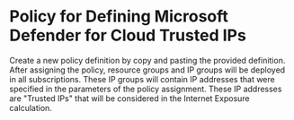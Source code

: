 # Policy for Defining Microsoft Defender for Cloud Trusted IPs

Create a new policy definition by copy and pasting the provided definition. After assigning the policy, resource groups and IP groups will be deployed in all subscriptions. These IP groups will contain IP addresses that were specified in the parameters of the policy assignment. These IP addresses are "Trusted IPs" that will be considered in the Internet Exposure calculation.